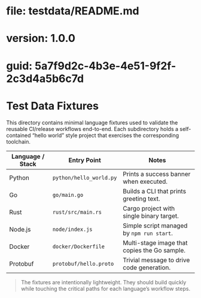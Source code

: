 # file: testdata/README.md
# version: 1.0.0
# guid: 5a7f9d2c-4b3e-4e51-9f2f-2c3d4a5b6c7d

# Test Data Fixtures

This directory contains minimal language fixtures used to validate the reusable
CI/release workflows end-to-end. Each subdirectory holds a self-contained
“hello world” style project that exercises the corresponding toolchain.

| Language / Stack | Entry Point | Notes |
| --- | --- | --- |
| Python | `python/hello_world.py` | Prints a success banner when executed. |
| Go | `go/main.go` | Builds a CLI that prints greeting text. |
| Rust | `rust/src/main.rs` | Cargo project with single binary target. |
| Node.js | `node/index.js` | Simple script managed by `npm run start`. |
| Docker | `docker/Dockerfile` | Multi-stage image that copies the Go sample. |
| Protobuf | `protobuf/hello.proto` | Trivial message to drive code generation. |

> The fixtures are intentionally lightweight. They should build quickly while
> touching the critical paths for each language’s workflow steps.
